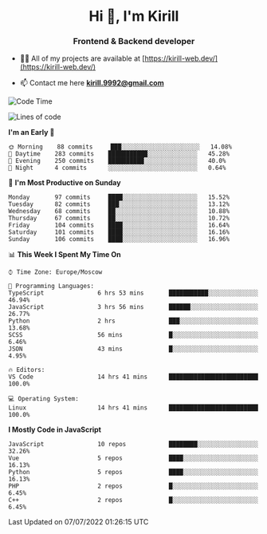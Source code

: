 <h1 align="center">Hi 👋, I'm Kirill</h1>
<h3 align="center">Frontend & Backend developer</h3>

- 👨‍💻 All of my projects are available at [https://kirill-web.dev/](https://kirill-web.dev/)

- 📫 Contact me here **kirill.9992@gmail.com**











<!--START_SECTION:waka-->
![Code Time](http://img.shields.io/badge/Code%20Time-0%20secs-blue)

![Lines of code](https://img.shields.io/badge/From%20Hello%20World%20I%27ve%20Written-477%20Thousand%20lines%20of%20code-blue)

**I'm an Early 🐤** 

```text
🌞 Morning    88 commits     ███░░░░░░░░░░░░░░░░░░░░░░   14.08% 
🌆 Daytime    283 commits    ███████████░░░░░░░░░░░░░░   45.28% 
🌃 Evening    250 commits    ██████████░░░░░░░░░░░░░░░   40.0% 
🌙 Night      4 commits      ░░░░░░░░░░░░░░░░░░░░░░░░░   0.64%

```
📅 **I'm Most Productive on Sunday** 

```text
Monday       97 commits     ████░░░░░░░░░░░░░░░░░░░░░   15.52% 
Tuesday      82 commits     ███░░░░░░░░░░░░░░░░░░░░░░   13.12% 
Wednesday    68 commits     ██░░░░░░░░░░░░░░░░░░░░░░░   10.88% 
Thursday     67 commits     ██░░░░░░░░░░░░░░░░░░░░░░░   10.72% 
Friday       104 commits    ████░░░░░░░░░░░░░░░░░░░░░   16.64% 
Saturday     101 commits    ████░░░░░░░░░░░░░░░░░░░░░   16.16% 
Sunday       106 commits    ████░░░░░░░░░░░░░░░░░░░░░   16.96%

```


📊 **This Week I Spent My Time On** 

```text
⌚︎ Time Zone: Europe/Moscow

💬 Programming Languages: 
TypeScript               6 hrs 53 mins       ███████████░░░░░░░░░░░░░░   46.94% 
JavaScript               3 hrs 56 mins       ██████░░░░░░░░░░░░░░░░░░░   26.77% 
Python                   2 hrs               ███░░░░░░░░░░░░░░░░░░░░░░   13.68% 
SCSS                     56 mins             █░░░░░░░░░░░░░░░░░░░░░░░░   6.46% 
JSON                     43 mins             █░░░░░░░░░░░░░░░░░░░░░░░░   4.95%

🔥 Editors: 
VS Code                  14 hrs 41 mins      █████████████████████████   100.0%

💻 Operating System: 
Linux                    14 hrs 41 mins      █████████████████████████   100.0%

```

**I Mostly Code in JavaScript** 

```text
JavaScript               10 repos            ████████░░░░░░░░░░░░░░░░░   32.26% 
Vue                      5 repos             ████░░░░░░░░░░░░░░░░░░░░░   16.13% 
Python                   5 repos             ████░░░░░░░░░░░░░░░░░░░░░   16.13% 
PHP                      2 repos             █░░░░░░░░░░░░░░░░░░░░░░░░   6.45% 
C++                      2 repos             █░░░░░░░░░░░░░░░░░░░░░░░░   6.45%

```



 Last Updated on 07/07/2022 01:26:15 UTC
<!--END_SECTION:waka-->
